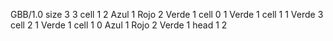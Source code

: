 <gs-board without-header> GBB/1.0
size 3 3
cell 1 2 Azul 1 Rojo 2 Verde 1 
cell 0 1 Verde 1 
cell 1 1 Verde 3 
cell 2 1 Verde 1 
cell 1 0 Azul 1 Rojo 2 Verde 1 
head 1 2 </gs-board>